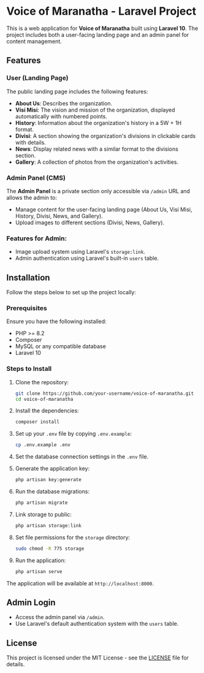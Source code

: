 # Voice of Maranatha - Laravel Project

This is a web application for **Voice of Maranatha** built using **Laravel 10**. The project includes both a user-facing landing page and an admin panel for content management.

## Features

### User (Landing Page)
The public landing page includes the following features:
- **About Us**: Describes the organization.
- **Visi Misi**: The vision and mission of the organization, displayed automatically with numbered points.
- **History**: Information about the organization's history in a 5W + 1H format.
- **Divisi**: A section showing the organization's divisions in clickable cards with details.
- **News**: Display related news with a similar format to the divisions section.
- **Gallery**: A collection of photos from the organization's activities.

### Admin Panel (CMS)
The **Admin Panel** is a private section only accessible via `/admin` URL and allows the admin to:
- Manage content for the user-facing landing page (About Us, Visi Misi, History, Divisi, News, and Gallery).
- Upload images to different sections (Divisi, News, Gallery).

### Features for Admin:
- Image upload system using Laravel's `storage:link`.
- Admin authentication using Laravel's built-in `users` table.

## Installation

Follow the steps below to set up the project locally:

### Prerequisites

Ensure you have the following installed:
- PHP >= 8.2
- Composer
- MySQL or any compatible database
- Laravel 10

### Steps to Install

1. Clone the repository:
    ```bash
    git clone https://github.com/your-username/voice-of-maranatha.git
    cd voice-of-maranatha
    ```

2. Install the dependencies:
    ```bash
    composer install
    ```

3. Set up your `.env` file by copying `.env.example`:
    ```bash
    cp .env.example .env
    ```

4. Set the database connection settings in the `.env` file.

5. Generate the application key:
    ```bash
    php artisan key:generate
    ```

6. Run the database migrations:
    ```bash
    php artisan migrate
    ```

7. Link storage to public:
    ```bash
    php artisan storage:link
    ```

8. Set file permissions for the `storage` directory:
    ```bash
    sudo chmod -R 775 storage
    ```

9. Run the application:
    ```bash
    php artisan serve
    ```

The application will be available at `http://localhost:8000`.

## Admin Login

- Access the admin panel via `/admin`.
- Use Laravel's default authentication system with the `users` table.

## License

This project is licensed under the MIT License - see the [LICENSE](LICENSE) file for details.
